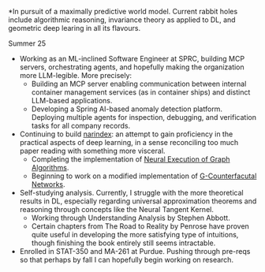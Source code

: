 *In pursuit of a maximally predictive world model. Current rabbit holes include algorithmic reasoning, invariance theory as applied to DL, and geometric deep learing in all its flavours.

Summer 25
- Working as an ML-inclined Software Engineer at SPRC, building MCP servers, orchestrating agents, and hopefully making the organization more LLM-legible. More precisely:
  - Building an MCP server enabling communication between internal container management services (as in container ships) and distinct LLM-based applications.
  - Developing a Spring AI-based anomaly detection platform. Deploying multiple agents for inspection, debugging, and verification tasks for all company records.
- Continuing to build [narindex](https://github.com/mgaac/narindex/tree/main): an attempt to gain proficiency in the practical aspects of deep learning, in a sense reconciling too much paper reading with something more visceral.
  - Completing the implementation of [Neural Execution of Graph Algorithms](https://arxiv.org/abs/1910.10593).
  - Beginning to work on a modified implementation of [G-Counterfacutal Networks](https://arxiv.org/abs/2104.10105).
- Self-studying analysis. Currently, I struggle with the more theoretical results in DL, especially regarding universal approximation theorems and reasoning through concepts like the Neural Tangent Kernel.
  - Working through Understanding Analysis by Stephen Abbott.
  - Certain chapters from The Road to Reality by Penrose have proven quite useful in developing the more satisfying type of intuitions, though finishing the book entirely still seems intractable.
- Enrolled in STAT-350 and MA-261 at Purdue. Pushing through pre-reqs so that perhaps by fall I can hopefully begin working on research.
